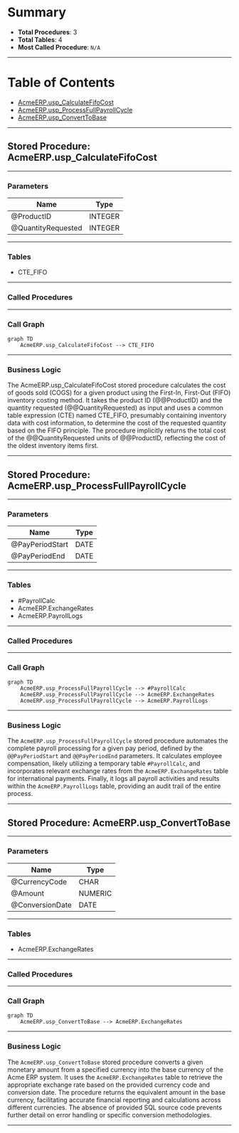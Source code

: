 # Summary

- **Total Procedures**: 3
- **Total Tables**: 4
- **Most Called Procedure**: `N/A`

---

# Table of Contents

- [AcmeERP.usp_CalculateFifoCost](#acmeerpusp_calculatefifocost)
- [AcmeERP.usp_ProcessFullPayrollCycle](#acmeerpusp_processfullpayrollcycle)
- [AcmeERP.usp_ConvertToBase](#acmeerpusp_converttobase)

---

## Stored Procedure: AcmeERP.usp_CalculateFifoCost
<a name="acmeerpusp_calculatefifocost"></a>

---

### Parameters

| Name | Type |
|------|------|
| @ProductID | INTEGER |
| @QuantityRequested | INTEGER |

---

### Tables

- CTE_FIFO

---

### Called Procedures


---

### Call Graph

```mermaid
graph TD
    AcmeERP.usp_CalculateFifoCost --> CTE_FIFO
```

---

### Business Logic

The AcmeERP.usp_CalculateFifoCost stored procedure calculates the cost of goods sold (COGS) for a given product using the First-In, First-Out (FIFO) inventory costing method.  It takes the product ID (@@ProductID) and the quantity requested (@@QuantityRequested) as input and uses a common table expression (CTE) named CTE_FIFO, presumably containing inventory data with cost information, to determine the cost of the requested quantity based on the FIFO principle.  The procedure implicitly returns the total cost of the @@QuantityRequested units of @@ProductID, reflecting the cost of the oldest inventory items first.

---


## Stored Procedure: AcmeERP.usp_ProcessFullPayrollCycle
<a name="acmeerpusp_processfullpayrollcycle"></a>

---

### Parameters

| Name | Type |
|------|------|
| @PayPeriodStart | DATE |
| @PayPeriodEnd | DATE |

---

### Tables

- #PayrollCalc
- AcmeERP.ExchangeRates
- AcmeERP.PayrollLogs

---

### Called Procedures


---

### Call Graph

```mermaid
graph TD
    AcmeERP.usp_ProcessFullPayrollCycle --> #PayrollCalc
    AcmeERP.usp_ProcessFullPayrollCycle --> AcmeERP.ExchangeRates
    AcmeERP.usp_ProcessFullPayrollCycle --> AcmeERP.PayrollLogs
```

---

### Business Logic

The `AcmeERP.usp_ProcessFullPayrollCycle` stored procedure automates the complete payroll processing for a given pay period, defined by the `@@PayPeriodStart` and `@@PayPeriodEnd` parameters.  It calculates employee compensation, likely utilizing a temporary table `#PayrollCalc`, and incorporates relevant exchange rates from the `AcmeERP.ExchangeRates` table for international payments.  Finally, it logs all payroll activities and results within the `AcmeERP.PayrollLogs` table, providing an audit trail of the entire process.

---


## Stored Procedure: AcmeERP.usp_ConvertToBase
<a name="acmeerpusp_converttobase"></a>

---

### Parameters

| Name | Type |
|------|------|
| @CurrencyCode | CHAR |
| @Amount | NUMERIC |
| @ConversionDate | DATE |

---

### Tables

- AcmeERP.ExchangeRates

---

### Called Procedures


---

### Call Graph

```mermaid
graph TD
    AcmeERP.usp_ConvertToBase --> AcmeERP.ExchangeRates
```

---

### Business Logic

The `AcmeERP.usp_ConvertToBase` stored procedure converts a given monetary amount from a specified currency into the base currency of the Acme ERP system.  It uses the `AcmeERP.ExchangeRates` table to retrieve the appropriate exchange rate based on the provided currency code and conversion date.  The procedure returns the equivalent amount in the base currency, facilitating accurate financial reporting and calculations across different currencies.  The absence of provided SQL source code prevents further detail on error handling or specific conversion methodologies.

---

